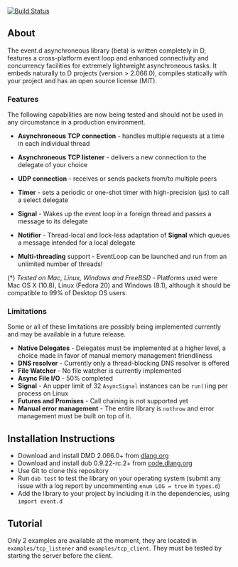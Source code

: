 ﻿[![Build Status](https://travis-ci.org/etcimon/event.d.png)](https://travis-ci.org/etcimon/event.d)

About
-----

The event.d asynchroneous library (beta) is written completely in D, features a cross-platform event loop and enhanced connectivity and concurrency facilities for extremely lightweight asynchroneous tasks. It embeds naturally to D projects (version > 2.066.0), compiles statically with your project and has an open source license (MIT).

### Features

The following capabilities are now being tested and should not be used in any circumstance in a production environment.

- **Asynchroneous TCP connection** - handles multiple requests at a time in each individual thread

- **Asynchroneous TCP listener** - delivers a new connection to the delegate of your choice

- **UDP connection** - receives or sends packets from/to multiple peers

- **Timer** - sets a periodic or one-shot timer with high-precision (μs) to call a select delegate

- **Signal** - Wakes up the event loop in a foreign thread and passes a message to its delegate

- **Notifier** - Thread-local and lock-less adaptation of **Signal** which queues a message intended for a local delegate

- **Multi-threading** support - EventLoop can be launched and run from an unlimited number of threads!

(*) _Tested on Mac, Linux, Windows and FreeBSD_ - Platforms used were Mac OS X (10.8), Linux (Fedora 20) and Windows (8.1), although it should be compatible to 99% of Desktop OS users.

### Limitations

Some or all of these limitations are possibly being implemented currently and may be available in a future release.

- **Native Delegates** - Delegates must be implemented at a higher level, a choice made in favor of manual memory management friendliness
- **DNS resolver** - Currently only a thread-blocking DNS resolver is offered
- **File Watcher** - No file watcher is currently implemented
- **Async File I/O** - 50% completed
- **Signal** - An upper limit of 32 `AsyncSignal` instances can be `run()`ing per process on Linux
- **Futures and Promises** - Call chaining is not supported yet
- **Manual error management** - The entire library is `nothrow` and error management must be built on top of it.

Installation Instructions
-------------------------

- Download and install DMD 2.066.0+ from [dlang.org](http://dlang.org/download.html)
- Download and install dub 0.9.22-rc.2+ from [code.dlang.org](http://code.dlang.org/download)
- Use Git to clone this repository
- Run `dub test` to test the library on your operating system (submit any issue with a log report by uncommenting `enum LOG = true` in `types.d`)
- Add the library to your project by including it in the dependencies, using `import event.d`

Tutorial
--------

Only 2 examples are available at the moment, they are located in `examples/tcp_listener` and `examples/tcp_client`. They must be tested by starting the server before the client.